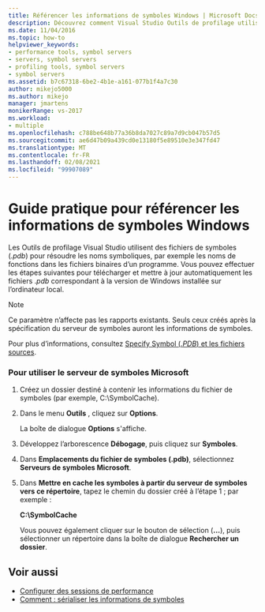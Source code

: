 ```yaml
---
title: Référencer les informations de symboles Windows | Microsoft Docs
description: Découvrez comment Visual Studio Outils de profilage utiliser des fichiers de symboles (. pdb) pour résoudre des noms symboliques tels que les noms de fonctions dans les fichiers binaires de programme.
ms.date: 11/04/2016
ms.topic: how-to
helpviewer_keywords:
- performance tools, symbol servers
- servers, symbol servers
- profiling tools, symbol servers
- symbol servers
ms.assetid: b7c67318-6be2-4b1e-a161-077b1f4a7c30
author: mikejo5000
ms.author: mikejo
manager: jmartens
monikerRange: vs-2017
ms.workload:
- multiple
ms.openlocfilehash: c788be648b77a36b8da7027c89a7d9cb047b57d5
ms.sourcegitcommit: ae6d47b09a439cd0e13180f5e89510e3e347fd47
ms.translationtype: MT
ms.contentlocale: fr-FR
ms.lasthandoff: 02/08/2021
ms.locfileid: "99907089"
---
```

# <a name="how-to-reference-windows-symbol-information"></a>Guide pratique pour référencer les informations de symboles Windows
Les Outils de profilage Visual Studio utilisent des fichiers de symboles (.*pdb*) pour résoudre les noms symboliques, par exemple les noms de fonctions dans les fichiers binaires d’un programme. Vous pouvez effectuer les étapes suivantes pour télécharger et mettre à jour automatiquement les fichiers .*pdb* correspondant à la version de Windows installée sur l’ordinateur local.

> [!NOTE]
> Ce paramètre n’affecte pas les rapports existants. Seuls ceux créés après la spécification du serveur de symboles auront les informations de symboles.

 Pour plus d’informations, consultez [Specify Symbol (.*PDB*) et les fichiers sources](../debugger/specify-symbol-dot-pdb-and-source-files-in-the-visual-studio-debugger.md).

### <a name="to-use-the-microsoft-symbol-server"></a>Pour utiliser le serveur de symboles Microsoft

1. Créez un dossier destiné à contenir les informations du fichier de symboles (par exemple, C:\SymbolCache).

2. Dans le menu **Outils** , cliquez sur **Options**.

     La boîte de dialogue **Options** s'affiche.

3. Développez l’arborescence **Débogage**, puis cliquez sur **Symboles**.

4. Dans **Emplacements du fichier de symboles (.pdb)**, sélectionnez **Serveurs de symboles Microsoft**.

5. Dans **Mettre en cache les symboles à partir du serveur de symboles vers ce répertoire**, tapez le chemin du dossier créé à l’étape 1 ; par exemple :

     **C:\SymbolCache**

     Vous pouvez également cliquer sur le bouton de sélection (**...**), puis sélectionner un répertoire dans la boîte de dialogue **Rechercher un dossier**.

## <a name="see-also"></a>Voir aussi
- [Configurer des sessions de performance](../profiling/configuring-performance-sessions.md)
- [Comment : sérialiser les informations de symboles](../profiling/how-to-serialize-symbol-information.md)

